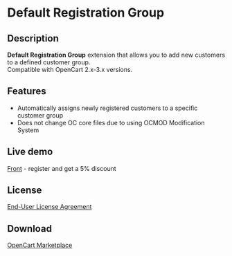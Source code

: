 # Default Registration Group

## Description
**Default Registration Group** extension that allows you to add new customers to a defined customer group.  
Compatible with OpenCart 2.x-3.x versions.

## Features
* Automatically assigns newly registered customers to a specific customer group
* Does not change OC core files due to using OCMOD Modification System

## Live demo
[Front](http://ocmod.freevar.com/oc3020/a/mp3-players) - register and get a 5% discount

## License
[End-User License Agreement](https://raw.githubusercontent.com/ocmod-space/ocmod-default-registration-group/main/EULA.txt)

## Download
[OpenCart Marketplace](https://www.opencart.com/index.php?route=marketplace/extension/info&extension_id=42480)

